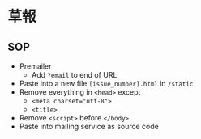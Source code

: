 # 草報

## SOP
- Premailer
  - Add `?email` to end of URL
- Paste into a new file `[issue_number].html` in `/static`
- Remove everything in `<head>` except
  - `<meta charset="utf-8">`
  - `<title>`
- Remove `<script>` before `</body>`
- Paste into mailing service as source code
